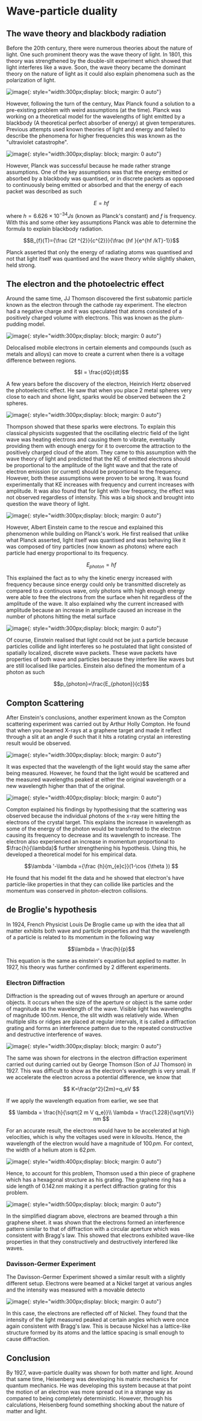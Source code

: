 # Wave-particle duality

## The wave theory and blackbody radiation

Before the 20th century, there were numerous theories about the nature of light. One such prominent theory was the wave theory of light. In 1801, this theory was strengthened by the double-slit experiment which showed that light interferes like a wave. Soon, the wave theory became the dominant theory on the nature of light as it could also explain phenomena such as the polarization of light.

![image](img/double_slit.png){: style="width:300px;display: block; margin: 0 auto"}

However, following the turn of the century, Max Planck found a solution to a pre-existing problem with weird assumptions (at the time). Planck was working on a theoretical model for the wavelengths of light emitted by a blackbody (A theoretical perfect absorber of energy) at given temperatures. Previous attempts used known theories of light and energy and failed to describe the phenomena for higher frequencies this was known as the "ultraviolet catastrophe".

![image](img/blackbody.svg){: style="width:300px;display: block; margin: 0 auto"}

However, Planck was successful because he made rather strange assumptions. One of the key assumptions was that the energy emitted or absorbed by a blackbody was quantised, or in discrete packets as opposed to continuously being emitted or absorbed and that the energy of each packet was described as such

$$E=hf$$

where $h = 6.626 \times {10}^{-34} Js$ (known as Planck's constant) and $f$ is frequency. With this and some other key assumptions Planck was able to determine the formula to explain blackbody radiation.

$$B_{f}(T)={\frac {2f ^{2}}{c^{2}}}{\frac {hf }{e^{hf /kT}-1}}$$

Planck asserted that only the energy of radiating atoms was quantised and not that light itself was quantised and the wave theory while slightly shaken, held strong.

## The electron and the photoelectric effect

Around the same time, JJ Thomson discovered the first subatomic particle known as the electron through the cathode ray experiment. The electron had a negative charge and it was speculated that atoms consisted of a positively charged volume with electrons. This was known as the plum-pudding model.

![image](img/plum_pudding.jpg){: style="width:300px;display: block; margin: 0 auto"}

Delocalised mobile electrons in certain elements and compounds (such as metals and alloys) can move to create a current when there is a voltage difference between regions.

$$I = \frac{dQ}{dt}$$

A few years before the discovery of the electron, Heinrich Hertz observed the photoelectric effect. He saw that when you place 2 metal spheres very close to each and shone light, sparks would be observed between the 2 spheres.

![image](img/photoelectric.png){: style="width:300px;display: block; margin: 0 auto"}

Thompson showed that these sparks were electrons. To explain this classical physicists suggested that the oscillating electric field of the light wave was heating electrons and causing them to vibrate, eventually providing them with enough energy for it to overcome the attraction to the positively charged cloud of the atom. They came to this assumption with the wave theory of light and predicted that the KE of emitted electrons should be proportional to the amplitude of the light wave and that the rate of electron emission (or current) should be proportional to the frequency. However, both these assumptions were proven to be wrong. It was found experimentally that KE increases with frequency and current increases with amplitude. It was also found that for light with low frequency, the effect was not observed regardless of intensity. This was a big shock and brought into question the wave theory of light.

![image](img/albert.jpg){: style="width:300px;display: block; margin: 0 auto"}

However, Albert Einstein came to the rescue and explained this phenomenon while building on Planck's work. He first realised that unlike what Planck asserted, light itself was quantised and was behaving like it was composed of tiny particles (now known as photons) where each particle had energy proportional to its frequency.

$${E}_{photon}=hf$$

This explained the fact as to why the kinetic energy increased with frequency because since energy could only be transmitted discretely as compared to a continuous wave, only photons with high enough energy were able to free the electrons from the surface when hit regardless of the amplitude of the wave. It also explained why the current increased with amplitude because an increase in amplitude caused an increase in the number of photons hitting the metal surface

![image](img/wave_packet.gif){: style="width:300px;display: block; margin: 0 auto"}

Of course, Einstein realised that light could not be just a particle because particles collide and light interferes so he postulated that light consisted of spatially localized, discrete wave packets. These wave packets have properties of both wave and particles because they interfere like waves but are still localised like particles. Einstein also defined the momentum of a photon as such

$$p_{photon}=\frac{E_{photon}}{c}$$

## Compton Scattering

After Einstein's conclusions, another experiment known as the Compton scattering experiment was carried out by Arthur Holly Compton. He found that when you beamed X-rays at a graphene target and made it reflect through a slit at an angle $\theta$ such that it hits a rotating crystal an interesting result would be observed.

![image](img/compton.png){: style="width:300px;display: block; margin: 0 auto"}

It was expected that the wavelength of the light would stay the same after being measured. However, he found that the light would be scattered and the measured wavelengths peaked at either the original wavelength or a new wavelength higher than that of the original.

![image](img/compton_graph.jpg){: style="width:400px;display: block; margin: 0 auto"}

Compton explained his findings by hypothesising that the scattering was observed because the individual photons of the x-ray were hitting the electrons of the crystal target. This explains the increase in wavelength as some of the energy of the photon would be transferred to the electron causing its frequency to decrease and its wavelength to increase. The electron also experienced an increase in momentum proportional to $\frac{h}{\lambda}$ further strengthening his hypothesis. Using this, he developed a theoretical model for his empirical data.

$$\lambda '-\lambda ={\frac {h}{m_{e}c}}(1-\cos {\theta })
$$

He found that his model fit the data and he showed that electron's have particle-like properties in that they can collide like particles and the momentum was conserved in photon-electron collisions.

## de Broglie's hypothesis

In 1924, French Physicist Louis De Broglie came up with the idea that all matter exhibits both wave and particle properties and that the wavelength of a particle is related to its momentum in the following way

$$\lambda = \frac{h}{p}$$

This equation is the same as einstein's equation but applied to matter. In 1927, his theory was further confirmed by 2 different experiments.

### Electron Diffraction

Diffraction is the spreading out of waves through an aperture or around objects. It occurs when the size of the aperture or object is the same order of magnitude as the wavelength of the wave. Visible light has wavelengths of magnitude $100 \, nm$. Hence, the slit width was relatively wide. When multiple slits or ridges are placed at regular intervals, it is called a diffraction grating and forms an interference pattern due to the repeated constructive and destructive interference of waves.

![image](img/diffraction_grating.png){: style="width:300px;display: block; margin: 0 auto"}

The same was shown for electrons in the electron diffraction experiment carried out during carried out by George Thomson (Son of JJ Thomson) in 1927. This was difficult to show as the electron's wavelength is very small. If we accelerate the electron across a potential difference, we know that

$$
K=\frac{p^2}{2m}=q_eV
$$

If we apply the wavelength equation from earlier, we see that

$$
\lambda = \frac{h}{\sqrt{2 m V q_e}}\\
\lambda = \frac{1.228}{\sqrt{V}} nm
$$

For an accurate result, the electrons would have to be accelerated at high velocities, which is why the voltages used were in kilovolts. Hence, the wavelength of the electron would have a magnitude of $100 \, pm$. For context, the width of a helium atom is $62 \, pm$.

![image](img/graphene.png){: style="width:400px;display: block; margin: 0 auto"}

Hence, to account for this problem, Thomson used a thin piece of graphene which has a hexagonal structure as his grating. The graphene ring has a side length of $0.142\,nm$ making it a perfect diffraction grating for this problem.

![image](img/electron_diffraction.png){: style="width:500px;display: block; margin: 0 auto"}

In the simplified diagram above, electrons are beamed through a thin graphene sheet. it was shown that the electrons formed an interference pattern similar to that of diffraction with a circular aperture which was consistent with Bragg's law. This showed that electrons exhibited wave-like properties in that they constructively and destructively interfered like waves.

### Davisson-Germer Experiment

The Davisson-Germer Experiment showed a similar result with a slightly different setup. Electrons were beamed at a Nickel target at various angles and the intensity was measured with a movable detecto

![image](img/davisson_g_setup.png){: style="width:300px;display: block; margin: 0 auto"}

In this case, the electrons are reflected off of Nickel. They found that the intensity of the light measured peaked at certain angles which were once again consistent with Bragg's law. This is because Nickel has a lattice-like structure formed by its atoms and the lattice spacing is small enough to cause diffraction.

## Conclusion

By 1927, wave-particle duality was shown for both matter and light. Around that same time, Heisenberg was developing his matrix mechanics for quantum mechanics. He was developing this system because at that point the motion of an electron was more spread out in a strange way as compared to being completely deterministic. However, through his calculations, Heisenberg found something shocking about the nature of matter and light.


